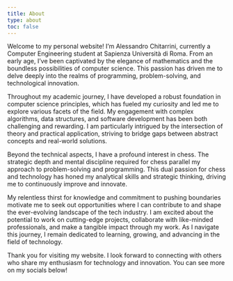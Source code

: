 ```yaml
---
title: About
type: about
toc: false
---
```


Welcome to my personal website! I’m Alessandro Chitarrini, currently a Computer Engineering student at Sapienza Università di Roma. From an early age, I’ve been captivated by the elegance of mathematics and the boundless possibilities of computer science. This passion has driven me to delve deeply into the realms of programming, problem-solving, and technological innovation.

Throughout my academic journey, I have developed a robust foundation in computer science principles, which has fueled my curiosity and led me to explore various facets of the field. My engagement with complex algorithms, data structures, and software development has been both challenging and rewarding. I am particularly intrigued by the intersection of theory and practical application, striving to bridge gaps between abstract concepts and real-world solutions.

Beyond the technical aspects, I have a profound interest in chess. The strategic depth and mental discipline required for chess parallel my approach to problem-solving and programming. This dual passion for chess and technology has honed my analytical skills and strategic thinking, driving me to continuously improve and innovate.

My relentless thirst for knowledge and commitment to pushing boundaries motivate me to seek out opportunities where I can contribute to and shape the ever-evolving landscape of the tech industry. I am excited about the potential to work on cutting-edge projects, collaborate with like-minded professionals, and make a tangible impact through my work. As I navigate this journey, I remain dedicated to learning, growing, and advancing in the field of technology.

Thank you for visiting my website. I look forward to connecting with others who share my enthusiasm for technology and innovation. You can see more on my socials below!